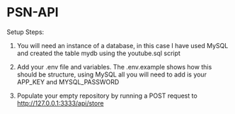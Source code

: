 # PSN-API
Setup Steps:

1. You will need an instance of a database, in this case I have used MySQL and created the table mydb using the youtube.sql script

2. Add your .env file and variables. The .env.example shows how this should be structure, using MySQL all you will need to add is your APP_KEY and MYSQL_PASSWORD 

3. Populate your empty repository by running a POST request to http://127.0.0.1:3333/api/store
